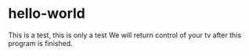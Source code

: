 # hello-world
This is a test, this is only a test
We will return control of your tv after this program is finished.
